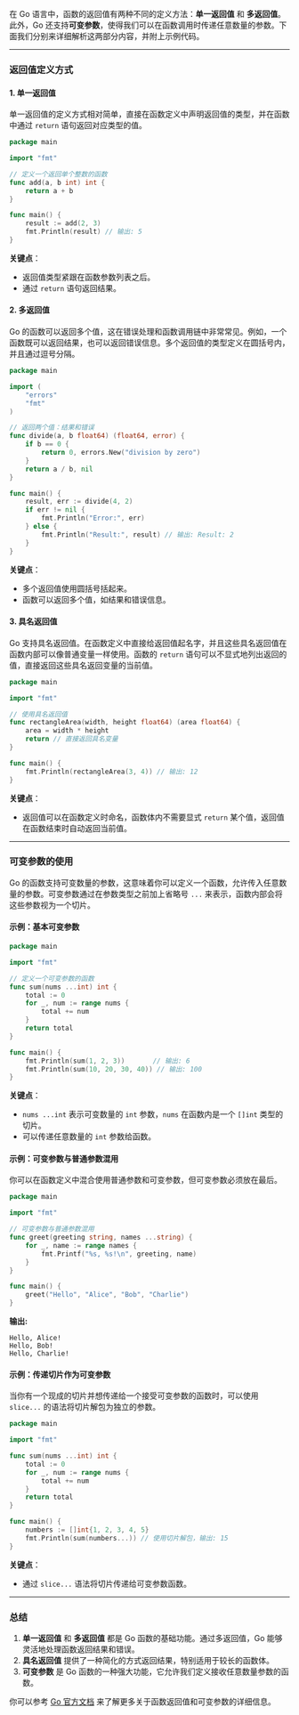 在 Go 语言中，函数的返回值有两种不同的定义方法：**单一返回值** 和 **多返回值**。此外，Go 还支持**可变参数**，使得我们可以在函数调用时传递任意数量的参数。下面我们分别来详细解析这两部分内容，并附上示例代码。

---

### 返回值定义方式

#### 1. **单一返回值**

单一返回值的定义方式相对简单，直接在函数定义中声明返回值的类型，并在函数中通过 `return` 语句返回对应类型的值。

```go
package main

import "fmt"

// 定义一个返回单个整数的函数
func add(a, b int) int {
    return a + b
}

func main() {
    result := add(2, 3)
    fmt.Println(result) // 输出: 5
}
```

**关键点**：
- 返回值类型紧跟在函数参数列表之后。
- 通过 `return` 语句返回结果。

#### 2. **多返回值**

Go 的函数可以返回多个值，这在错误处理和函数调用链中非常常见。例如，一个函数既可以返回结果，也可以返回错误信息。多个返回值的类型定义在圆括号内，并且通过逗号分隔。

```go
package main

import (
    "errors"
    "fmt"
)

// 返回两个值：结果和错误
func divide(a, b float64) (float64, error) {
    if b == 0 {
        return 0, errors.New("division by zero")
    }
    return a / b, nil
}

func main() {
    result, err := divide(4, 2)
    if err != nil {
        fmt.Println("Error:", err)
    } else {
        fmt.Println("Result:", result) // 输出: Result: 2
    }
}
```

**关键点**：
- 多个返回值使用圆括号括起来。
- 函数可以返回多个值，如结果和错误信息。

#### 3. **具名返回值**

Go 支持具名返回值。在函数定义中直接给返回值起名字，并且这些具名返回值在函数内部可以像普通变量一样使用。函数的 `return` 语句可以不显式地列出返回的值，直接返回这些具名返回变量的当前值。

```go
package main

import "fmt"

// 使用具名返回值
func rectangleArea(width, height float64) (area float64) {
    area = width * height
    return // 直接返回具名变量
}

func main() {
    fmt.Println(rectangleArea(3, 4)) // 输出: 12
}
```

**关键点**：
- 返回值可以在函数定义时命名，函数体内不需要显式 `return` 某个值，返回值在函数结束时自动返回当前值。

---

### 可变参数的使用

Go 的函数支持可变数量的参数，这意味着你可以定义一个函数，允许传入任意数量的参数。可变参数通过在参数类型之前加上省略号 `...` 来表示，函数内部会将这些参数视为一个切片。

#### 示例：基本可变参数

```go
package main

import "fmt"

// 定义一个可变参数的函数
func sum(nums ...int) int {
    total := 0
    for _, num := range nums {
        total += num
    }
    return total
}

func main() {
    fmt.Println(sum(1, 2, 3))       // 输出: 6
    fmt.Println(sum(10, 20, 30, 40)) // 输出: 100
}
```

**关键点**：
- `nums ...int` 表示可变数量的 `int` 参数，`nums` 在函数内是一个 `[]int` 类型的切片。
- 可以传递任意数量的 `int` 参数给函数。

#### 示例：可变参数与普通参数混用

你可以在函数定义中混合使用普通参数和可变参数，但可变参数必须放在最后。

```go
package main

import "fmt"

// 可变参数与普通参数混用
func greet(greeting string, names ...string) {
    for _, name := range names {
        fmt.Printf("%s, %s!\n", greeting, name)
    }
}

func main() {
    greet("Hello", "Alice", "Bob", "Charlie")
}
```

**输出:**
```
Hello, Alice!
Hello, Bob!
Hello, Charlie!
```

#### 示例：传递切片作为可变参数

当你有一个现成的切片并想传递给一个接受可变参数的函数时，可以使用 `slice...` 的语法将切片解包为独立的参数。

```go
package main

import "fmt"

func sum(nums ...int) int {
    total := 0
    for _, num := range nums {
        total += num
    }
    return total
}

func main() {
    numbers := []int{1, 2, 3, 4, 5}
    fmt.Println(sum(numbers...)) // 使用切片解包，输出: 15
}
```

**关键点**：
- 通过 `slice...` 语法将切片传递给可变参数函数。

---

### 总结

1. **单一返回值** 和 **多返回值** 都是 Go 函数的基础功能。通过多返回值，Go 能够灵活地处理函数返回结果和错误。
2. **具名返回值** 提供了一种简化的方式返回结果，特别适用于较长的函数体。
3. **可变参数** 是 Go 函数的一种强大功能，它允许我们定义接收任意数量参数的函数。

你可以参考 [Go 官方文档](https://golang.org/ref/spec#Function_declarations) 来了解更多关于函数返回值和可变参数的详细信息。

